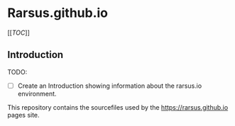 # Rarsus.github.io

[[_TOC_]]

## Introduction

TODO: 
- [ ] Create an Introduction showing information about the rarsus.io environment.



This repository contains the sourcefiles used by the https://rarsus.github.io pages site.

